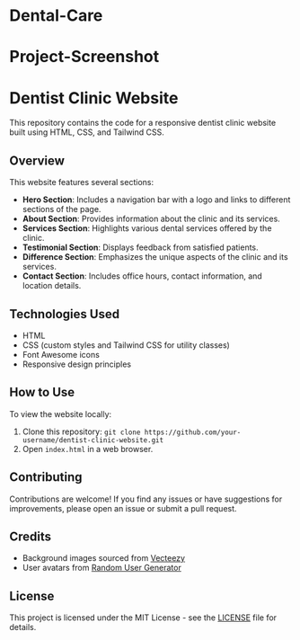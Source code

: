# Dental-Care

# Project-Screenshot



# Dentist Clinic Website
This repository contains the code for a responsive dentist clinic website built using HTML, CSS, and Tailwind CSS.

## Overview

This website features several sections:

- **Hero Section**: Includes a navigation bar with a logo and links to different sections of the page.
- **About Section**: Provides information about the clinic and its services.
- **Services Section**: Highlights various dental services offered by the clinic.
- **Testimonial Section**: Displays feedback from satisfied patients.
- **Difference Section**: Emphasizes the unique aspects of the clinic and its services.
- **Contact Section**: Includes office hours, contact information, and location details.

## Technologies Used

- HTML
- CSS (custom styles and Tailwind CSS for utility classes)
- Font Awesome icons
- Responsive design principles

## How to Use

To view the website locally:

1. Clone this repository: `git clone https://github.com/your-username/dentist-clinic-website.git`
2. Open `index.html` in a web browser.

## Contributing

Contributions are welcome! If you find any issues or have suggestions for improvements, please open an issue or submit a pull request.

## Credits

- Background images sourced from [Vecteezy](https://www.vecteezy.com/)
- User avatars from [Random User Generator](https://randomuser.me/)

## License

This project is licensed under the MIT License - see the [LICENSE](LICENSE) file for details.
